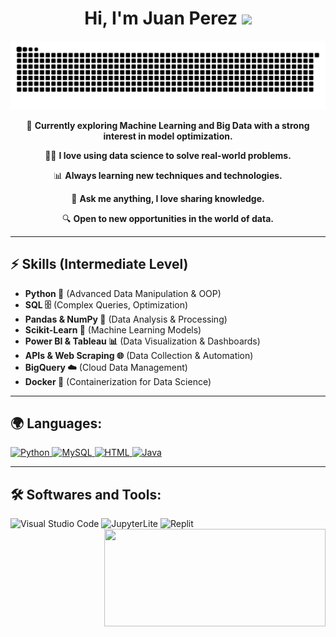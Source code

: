 <h1 align="center"><b>Hi, I'm Juan Perez </b><img src="https://media.giphy.com/media/hvRJCLFzcasrR4ia7z/giphy.gif" width="35"></h1>

<p align="center">
    <img src="https://github.com/7oSkaaa/7oSkaaa/blob/output/github-contribution-grid-snake.svg?" alt="Snake Game"/>
</p>

<div align="center">
    <p>🚀 <b>Currently exploring Machine Learning and Big Data with a strong interest in model optimization.</b></p>
    <p>🧑‍💻 <b>I love using data science to solve real-world problems.</b></p>
    <p>📊 <b>Always learning new techniques and technologies.</b></p>
    <p>💬 <b>Ask me anything, I love sharing knowledge.</b></p>
    <p>🔍 <b>Open to new opportunities in the world of data.</b></p>
</div>

---

<div align="left">
    <h2>⚡ Skills (Intermediate Level)</h2>
    <ul>
        <li><b>Python 🐍</b> (Advanced Data Manipulation & OOP)</li>
        <li><b>SQL 🗄️</b> (Complex Queries, Optimization)</li>
        <li><b>Pandas & NumPy 🔢</b> (Data Analysis & Processing)</li>
        <li><b>Scikit-Learn 🤖</b> (Machine Learning Models)</li>
        <li><b>Power BI & Tableau 📊</b> (Data Visualization & Dashboards)</li>
        <li><b>APIs & Web Scraping 🌐</b> (Data Collection & Automation)</li>
        <li><b>BigQuery ☁️</b> (Cloud Data Management)</li>
        <li><b>Docker 🐳</b> (Containerization for Data Science)</li>
    </ul>
</div>

---

<p><h2>🌍 Languages:</h2></p>
<a href="#">
    <img src="https://img.shields.io/badge/Python-%2314354C.svg?style=for-the-badge&logo=python&logoColor=white" alt="Python">
</a>
<a href="#">
    <img src="https://img.shields.io/badge/MySQL-%2300758F.svg?style=for-the-badge&logo=mysql&logoColor=white" alt="MySQL">
</a>
<a href="#">
    <img src="https://img.shields.io/badge/HTML-%23E34F26.svg?style=for-the-badge&logo=html5&logoColor=white" alt="HTML">
</a>
<a href="#">
    <img src="https://img.shields.io/badge/Java-%23ED8B00.svg?style=for-the-badge&logo=java&logoColor=white" alt="Java">
</a>

---

<p><h2>🛠 Softwares and Tools:</h2></p>
<img src="https://img.shields.io/badge/Visual%20Studio%20Code-0078d7.svg?style=for-the-badge&logo=visual-studio-code&logoColor=white" alt="Visual Studio Code">
<img src="https://img.shields.io/badge/JupyterLite-0078d7.svg?style=for-the-badge&logo=jupyter&logoColor=white" alt="JupyterLite">
<img src="https://img.shields.io/badge/Replit-667881.svg?style=for-the-badge&logo=replit&logoColor=white" alt="Replit">

<div align="right">
    <img src="https://i.pinimg.com/originals/e5/4a/fa/e54afabd75adb33464e85f2687b43f87.gif" width="354px" height="156px">
</div>



